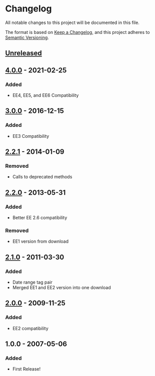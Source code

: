 # Changelog
All notable changes to this project will be documented in this file.

The format is based on [Keep a Changelog](https://keepachangelog.com/),
and this project adheres to [Semantic Versioning](https://semver.org/spec/v2.0.0.html).

## [Unreleased]


## [4.0.0] - 2021-02-25
### Added
- EE4, EE5, and EE6 Compatibility

## [3.0.0] - 2016-12-15
### Added
- EE3 Compatibility

## [2.2.1] - 2014-01-09
### Removed
- Calls to deprecated methods

## [2.2.0] - 2013-05-31
### Added
- Better EE 2.6 compatibility

### Removed
- EE1 version from download

## [2.1.0] - 2011-03-30
### Added
- Date range tag pair
- Merged EE1 and EE2 version into one download

## [2.0.0] - 2009-11-25
### Added
- EE2 compatibility

## 1.0.0 - 2007-05-06
### Added
- First Release!

[Unreleased]: https://github.com/packettide/wygwam/compare/v4.0.0...HEAD
[4.0.0]: https://github.com/packettide/wygwam/compare/v3.0.0...v4.0.0
[3.0.0]: https://github.com/packettide/wygwam/compare/v2.2.1...v3.0.0
[2.2.1]: https://github.com/packettide/wygwam/compare/v2.2.0...v2.2.1
[2.2.0]: https://github.com/packettide/wygwam/compare/v2.1.0...v2.2.0
[2.1.0]: https://github.com/packettide/wygwam/compare/v2.0.0...v2.1.0
[2.0.0]: https://github.com/packettide/wygwam/compare/v1.0.0...v2.0.0